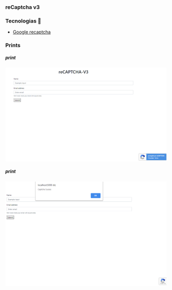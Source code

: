 ### reCaptcha v3

### Tecnologias 🚀

* [Google recaptcha](https://www.google.com/recaptcha/about/)

### Prints

##### print

![home](./images/01.png)

##### print

![table](./images/02.png)

